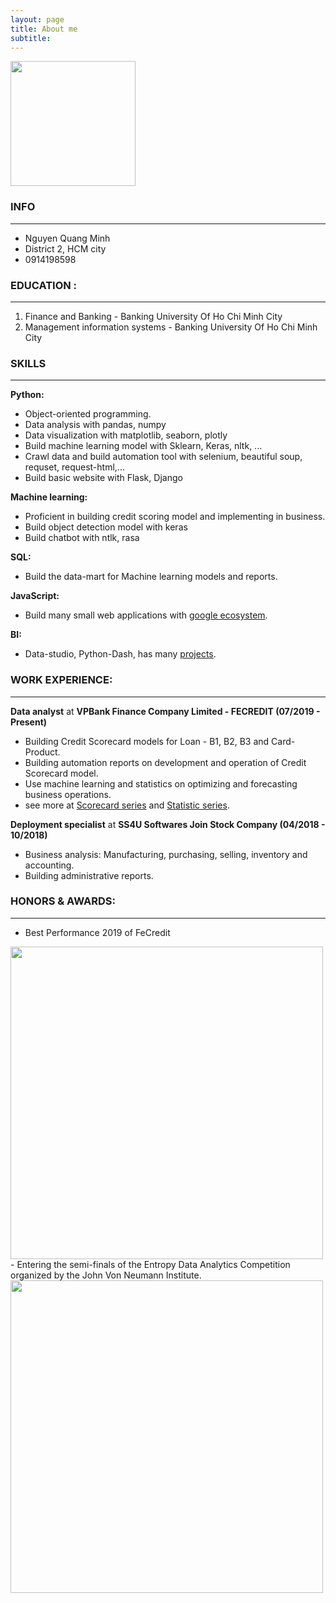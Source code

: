 ```yaml
---
layout: page
title: About me
subtitle: 
---
```

    
<img src="https://raw.githubusercontent.com/minmax49/minmax49.github.io/master/img/me.jpg" width="200" text-align="center"/>


### INFO
-----------------
- Nguyen Quang Minh         
- District 2, HCM city
- 0914198598


### EDUCATION : 
-----------------
1. Finance and Banking - Banking University Of Ho Chi Minh City
2. Management information systems - Banking University Of Ho Chi Minh City


### SKILLS
-----------------

**Python:**
- Object-oriented programming. 
- Data analysis with pandas, numpy
- Data visualization with matplotlib, seaborn, plotly
- Build machine learning model with Sklearn, Keras, nltk, ...
- Crawl data and build automation tool with selenium, beautiful soup, requset, request-html,...
- Build basic website with Flask, Django
    
**Machine learning:**
- Proficient in building credit scoring model and implementing in business.
- Build object detection model with keras
- Build chatbot with ntlk, rasa
    
**SQL:**
- Build the data-mart for Machine learning models and reports.
    
**JavaScript:**
- Build many small web applications with <a href="https://minmax49.github.io/2019-11-15-google_app/">google ecosystem</a>.

**BI:** 
- Data-studio, Python-Dash, has many <a href="https://minmax49.github.io/2020-04-18-HCM-housing-chapter-2/">projects</a>.


### WORK EXPERIENCE:
-----------------
**Data analyst** at **VPBank Finance Company Limited - FECREDIT (07/2019 - Present)**   

- Building Credit Scorecard models for Loan - B1, B2, B3 and Card-Product.
- Building automation reports on development and operation of Credit Scorecard model.
- Use machine learning and statistics on optimizing and forecasting business operations.
- see more at <a href="https://minmax49.github.io/2019-12-22-Credit-score-chapter-0/"> Scorecard series</a> and <a href="https://minmax49.github.io/Statistic/"> Statistic series</a>.


**Deployment specialist** at **SS4U Softwares Join Stock Company (04/2018 - 10/2018)**

- Business analysis: Manufacturing, purchasing, selling, inventory and accounting.
- Building administrative reports.



### HONORS & AWARDS:
-----------------
- Best Performance 2019 of FeCredit
<img src="https://raw.githubusercontent.com/minmax49/minmax49.github.io/master/img/bang.jpg" width="500" />
- Entering the semi-finals of the Entropy Data Analytics Competition organized by the John Von Neumann Institute.    
<img src="https://raw.githubusercontent.com/minmax49/minmax49.github.io/master/img/jvn2017.jpg" width="500" />

